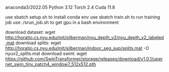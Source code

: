 anaconda3/2022.05
Python 3.12
Torch 2.4
Cuda 11.8

use sbatch setup.sh to install conda env
use sbatch train.sh to run training job
use ./srun_job.sh to get gpu in a bash environment

download dataset: wget http://horatio.cs.nyu.edu/mit/silberman/nyu_depth_v2/nyu_depth_v2_labeled.mat
download splits: wget http://horatio.cs.nyu.edu/mit/silberman/indoor_seg_sup/splits.mat -O nyuv2_splits.mat
download swint: wget https://github.com/SwinTransformer/storage/releases/download/v1.0.1/upernet_swin_tiny_patch4_window7_512x512.pth